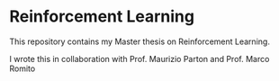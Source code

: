 # Reinforcement Learning

This repository contains my Master thesis on Reinforcement Learning. 

I wrote this in collaboration with Prof. Maurizio Parton and Prof. Marco Romito

